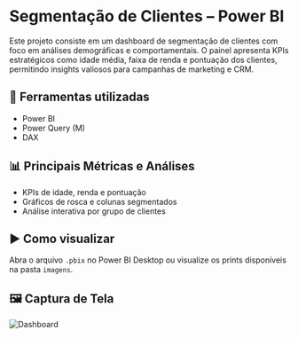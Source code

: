 # Segmentação de Clientes – Power BI

Este projeto consiste em um dashboard de segmentação de clientes com foco em análises demográficas e comportamentais. O painel apresenta KPIs estratégicos como idade média, faixa de renda e pontuação dos clientes, permitindo insights valiosos para campanhas de marketing e CRM.

## 🔧 Ferramentas utilizadas
- Power BI
- Power Query (M)
- DAX

## 📊 Principais Métricas e Análises
- KPIs de idade, renda e pontuação
- Gráficos de rosca e colunas segmentados
- Análise interativa por grupo de clientes

## ▶️ Como visualizar
Abra o arquivo `.pbix` no Power BI Desktop ou visualize os prints disponíveis na pasta `imagens`.

## 🖼 Captura de Tela
![Dashboard](imagens/dashboard.png)
